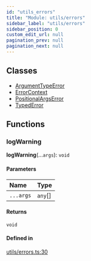 ```yaml
---
id: "utils_errors"
title: "Module: utils/errors"
sidebar_label: "utils/errors"
sidebar_position: 0
custom_edit_url: null
pagination_prev: null
pagination_next: null
---
```


## Classes

- [ArgumentTypeError](../classes/utils_errors.ArgumentTypeError.md)
- [ErrorContext](../classes/utils_errors.ErrorContext.md)
- [PositionalArgsError](../classes/utils_errors.PositionalArgsError.md)
- [TypedError](../classes/utils_errors.TypedError.md)

## Functions

### logWarning

**logWarning**(...`args`): `void`

#### Parameters

| Name | Type |
| :------ | :------ |
| `...args` | `any`[] |

#### Returns

`void`

#### Defined in

[utils/errors.ts:30](https://github.com/maxhr/near--near-api-js/blob/d8efa7d5/packages/near-api-js/src/utils/errors.ts#L30)

